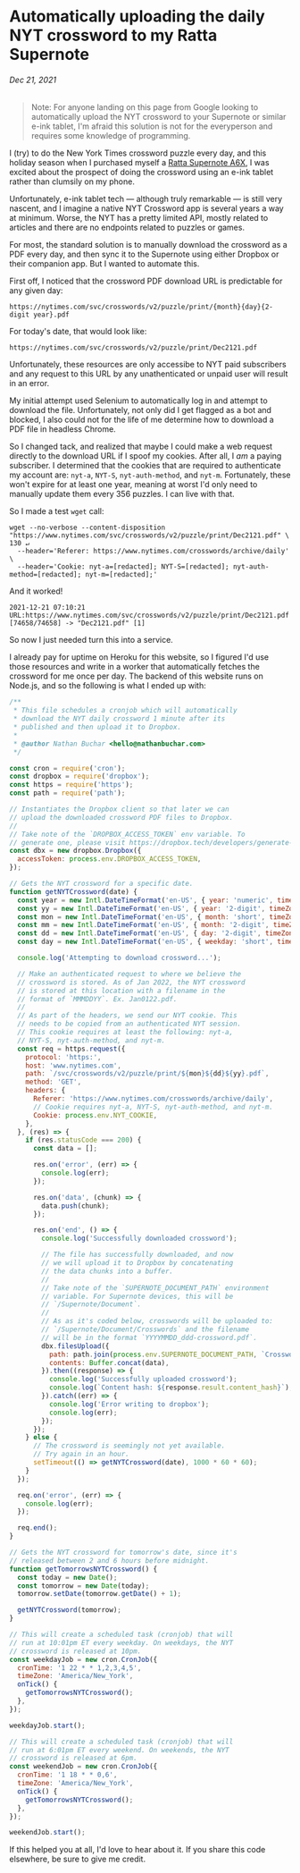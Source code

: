 # Automatically uploading the daily NYT crossword to my Ratta Supernote
###### Dec 21, 2021

> Note: For anyone landing on this page from Google looking to automatically upload the NYT crossword to your Supernote or similar e-ink tablet, I'm afraid this solution is not for the everyperson and requires some knowledge of programming.

I (try) to do the New York Times crossword puzzle every day, and this holiday season when I purchased myself a [Ratta Supernote A6X](supernote.com), I was excited about the prospect of doing the crossword using an e-ink tablet rather than clumsily on my phone.

Unfortunately, e-ink tablet tech — although truly remarkable — is still very nascent, and I imagine a native NYT Crossword app is several years a way at minimum. Worse, the NYT has a pretty limited API, mostly related to articles and there are no endpoints related to puzzles or games.

For most, the standard solution is to manually download the crossword as a PDF every day, and then sync it to the Supernote using either Dropbox or their companion app. But I wanted to automate this.

First off, I noticed that the crossword PDF download URL is predictable for any given day:

```
https://nytimes.com/svc/crosswords/v2/puzzle/print/{month}{day}{2-digit year}.pdf
```

For today's date, that would look like:

```
https://nytimes.com/svc/crosswords/v2/puzzle/print/Dec2121.pdf
```

Unfortunately, these resources are only accessibe to NYT paid subscribers and any request to this URL by any unathenticated or unpaid user will result in an error.

My initial attempt used Selenium to automatically log in and attempt to download the file. Unfortunately, not only did I get flagged as a bot and blocked, I also could not for the life of me determine how to download a PDF file in headless Chrome.

So I changed tack, and realized that maybe I could make a web request directly to the download URL if I spoof my cookies. After all, I _am_ a paying subscriber. I determined that the cookies that are required to authenticate my account are: `nyt-a`, `NYT-S`, `nyt-auth-method`, and `nyt-m`. Fortunately, these won't expire for at least one year, meaning at worst I'd only need to manually update them every 356 puzzles. I can live with that.

So I made a test `wget` call:

```
wget --no-verbose --content-disposition "https://www.nytimes.com/svc/crosswords/v2/puzzle/print/Dec2121.pdf" \                                                     130 ↵
  --header='Referer: https://www.nytimes.com/crosswords/archive/daily' \
  --header='Cookie: nyt-a=[redacted]; NYT-S=[redacted]; nyt-auth-method=[redacted]; nyt-m=[redacted];'
```

And it worked!

```
2021-12-21 07:10:21 URL:https://www.nytimes.com/svc/crosswords/v2/puzzle/print/Dec2121.pdf [74658/74658] -> "Dec2121.pdf" [1]
```

So now I just needed turn this into a service.

I already pay for uptime on Heroku for this website, so I figured I'd use those resources and write in a worker that automatically fetches the crossword for me once per day. The backend of this website runs on Node.js, and so the following is what I ended up with:

```js
/**
 * This file schedules a cronjob which will automatically
 * download the NYT daily crossword 1 minute after its
 * published and then upload it to Dropbox.
 *
 * @author Nathan Buchar <hello@nathanbuchar.com>
 */

const cron = require('cron');
const dropbox = require('dropbox');
const https = require('https');
const path = require('path');

// Instantiates the Dropbox client so that later we can
// upload the downloaded crossword PDF files to Dropbox.
//
// Take note of the `DROPBOX_ACCESS_TOKEN` env variable. To
// generate one, please visit https://dropbox.tech/developers/generate-an-access-token-for-your-own-account.
const dbx = new dropbox.Dropbox({
  accessToken: process.env.DROPBOX_ACCESS_TOKEN,
});

// Gets the NYT crossword for a specific date.
function getNYTCrossword(date) {
  const year = new Intl.DateTimeFormat('en-US', { year: 'numeric', timeZone: 'America/New_York' }).format(date);
  const yy = new Intl.DateTimeFormat('en-US', { year: '2-digit', timeZone: 'America/New_York' }).format(date);
  const mon = new Intl.DateTimeFormat('en-US', { month: 'short', timeZone: 'America/New_York' }).format(date);
  const mm = new Intl.DateTimeFormat('en-US', { month: '2-digit', timeZone: 'America/New_York' }).format(date);
  const dd = new Intl.DateTimeFormat('en-US', { day: '2-digit', timeZone: 'America/New_York' }).format(date);
  const day = new Intl.DateTimeFormat('en-US', { weekday: 'short', timeZone: 'America/New_York' }).format(date);

  console.log('Attempting to download crossword...');

  // Make an authenticated request to where we believe the
  // crossword is stored. As of Jan 2022, the NYT crossword
  // is stored at this location with a filename in the
  // format of `MMMDDYY`. Ex. Jan0122.pdf.
  //
  // As part of the headers, we send our NYT cookie. This
  // needs to be copied from an authenticated NYT session.
  // This cookie requires at least the following: nyt-a,
  // NYT-S, nyt-auth-method, and nyt-m.
  const req = https.request({
    protocol: 'https:',
    host: 'www.nytimes.com',
    path: `/svc/crosswords/v2/puzzle/print/${mon}${dd}${yy}.pdf`,
    method: 'GET',
    headers: {
      Referer: 'https://www.nytimes.com/crosswords/archive/daily',
      // Cookie requires nyt-a, NYT-S, nyt-auth-method, and nyt-m.
      Cookie: process.env.NYT_COOKIE,
    },
  }, (res) => {
    if (res.statusCode === 200) {
      const data = [];

      res.on('error', (err) => {
        console.log(err);
      });

      res.on('data', (chunk) => {
        data.push(chunk);
      });

      res.on('end', () => {
        console.log('Successfully downloaded crossword');

        // The file has successfully downloaded, and now
        // we will upload it to Dropbox by concatenating
        // the data chunks into a buffer.
        //
        // Take note of the `SUPERNOTE_DOCUMENT_PATH` environment
        // variable. For Supernote devices, this will be
        // `/Supernote/Document`.
        //
        // As as it's coded below, crosswords will be uploaded to:
        // `/Supernote/Document/Crosswords` and the filename
        // will be in the format `YYYYMMDD_ddd-crossword.pdf`.
        dbx.filesUpload({
          path: path.join(process.env.SUPERNOTE_DOCUMENT_PATH, `Crosswords/${year}${mm}${dd}_${day}-crossword.pdf`),
          contents: Buffer.concat(data),
        }).then((response) => {
          console.log('Successfully uploaded crossword');
          console.log(`Content hash: ${response.result.content_hash}`);
        }).catch((err) => {
          console.log('Error writing to dropbox');
          console.log(err);
        });
      });
    } else {
      // The crossword is seemingly not yet available.
      // Try again in an hour.
      setTimeout(() => getNYTCrossword(date), 1000 * 60 * 60);
    }
  });

  req.on('error', (err) => {
    console.log(err);
  });

  req.end();
}

// Gets the NYT crossword for tomorrow's date, since it's
// released between 2 and 6 hours before midnight.
function getTomorrowsNYTCrossword() {
  const today = new Date();
  const tomorrow = new Date(today);
  tomorrow.setDate(tomorrow.getDate() + 1);

  getNYTCrossword(tomorrow);
}

// This will create a scheduled task (cronjob) that will
// run at 10:01pm ET every weekday. On weekdays, the NYT
// crossword is released at 10pm.
const weekdayJob = new cron.CronJob({
  cronTime: '1 22 * * 1,2,3,4,5',
  timeZone: 'America/New_York',
  onTick() {
    getTomorrowsNYTCrossword();
  },
});

weekdayJob.start();

// This will create a scheduled task (cronjob) that will
// run at 6:01pm ET every weekend. On weekends, the NYT
// crossword is released at 6pm.
const weekendJob = new cron.CronJob({
  cronTime: '1 18 * * 0,6',
  timeZone: 'America/New_York',
  onTick() {
    getTomorrowsNYTCrossword();
  },
});

weekendJob.start();
```

If this helped you at all, I'd love to hear about it. If you share this code elsewhere, be sure to give me credit.
